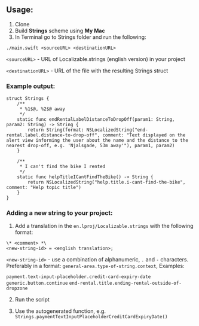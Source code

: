 
## Usage:

1. Clone
2. Build **Strings** scheme using **My Mac**
3. In Terminal go to Strings folder and run the following:
```
./main.swift <sourceURL> <destinationURL>
```
`<sourceURL>` - URL of Localizable.strings (english version) in your project

`<destinationURL>` - URL of the file with the resulting Strings struct

### Example output:
```
struct Strings {
    /**
     * %1$@, %2$@ away
     */
    static func endRentalLabelDistanceToDropOff(param1: String, param2: String) -> String {
        return String(format: NSLocalizedString("end-rental.label.distance-to-drop-off", comment: "Text displayed on the alert view informing the user about the name and the distance to the nearest drop-off, e.g. 'Njalsgade, 53m away'"), param1, param2)
    }

    /**
     * I can't find the bike I rented
     */
    static func helpTitleICantFindTheBike() -> String {
        return NSLocalizedString("help.title.i-cant-find-the-bike", comment: "Help topic title")
    }
}
```

### Adding a new string to your project:

1. Add a translation in the `en.lproj/Localizable.strings` with the following format:
```
\* <comment> *\
<new-string-id> = <english translation>;
```

`<new-string-id>` - use a combination of alphanumeric, `.` and `-` characters. Preferably in a format: `general-area.type-of-string.context`,
Examples:

`payment.text-input-placeholder.credit-card-expiry-date`
`generic.button.continue`
`end-rental.title.ending-rental-outside-of-dropzone`

2. Run the script

3. Use the autogenerated function, e.g. `Strings.paymentTextInputPlaceholderCreditCardExpiryDate()`
